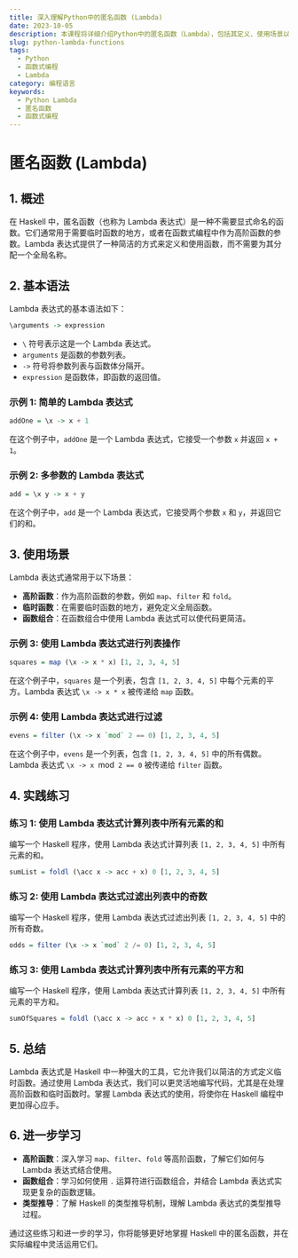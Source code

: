 ```yaml
---
title: 深入理解Python中的匿名函数 (Lambda)
date: 2023-10-05
description: 本课程将详细介绍Python中的匿名函数（Lambda），包括其定义、使用场景以及与普通函数的区别。通过实例演示，帮助你掌握Lambda函数的高效应用。
slug: python-lambda-functions
tags:
  - Python
  - 函数式编程
  - Lambda
category: 编程语言
keywords:
  - Python Lambda
  - 匿名函数
  - 函数式编程
---
```


# 匿名函数 (Lambda)

## 1. 概述

在 Haskell 中，匿名函数（也称为 Lambda 表达式）是一种不需要显式命名的函数。它们通常用于需要临时函数的地方，或者在函数式编程中作为高阶函数的参数。Lambda 表达式提供了一种简洁的方式来定义和使用函数，而不需要为其分配一个全局名称。

## 2. 基本语法

Lambda 表达式的基本语法如下：

```haskell
\arguments -> expression
```

- `\` 符号表示这是一个 Lambda 表达式。
- `arguments` 是函数的参数列表。
- `->` 符号将参数列表与函数体分隔开。
- `expression` 是函数体，即函数的返回值。

### 示例 1: 简单的 Lambda 表达式

```haskell
addOne = \x -> x + 1
```

在这个例子中，`addOne` 是一个 Lambda 表达式，它接受一个参数 `x` 并返回 `x + 1`。

### 示例 2: 多参数的 Lambda 表达式

```haskell
add = \x y -> x + y
```

在这个例子中，`add` 是一个 Lambda 表达式，它接受两个参数 `x` 和 `y`，并返回它们的和。

## 3. 使用场景

Lambda 表达式通常用于以下场景：

- **高阶函数**：作为高阶函数的参数，例如 `map`、`filter` 和 `fold`。
- **临时函数**：在需要临时函数的地方，避免定义全局函数。
- **函数组合**：在函数组合中使用 Lambda 表达式可以使代码更简洁。

### 示例 3: 使用 Lambda 表达式进行列表操作

```haskell
squares = map (\x -> x * x) [1, 2, 3, 4, 5]
```

在这个例子中，`squares` 是一个列表，包含 `[1, 2, 3, 4, 5]` 中每个元素的平方。Lambda 表达式 `\x -> x * x` 被传递给 `map` 函数。

### 示例 4: 使用 Lambda 表达式进行过滤

```haskell
evens = filter (\x -> x `mod` 2 == 0) [1, 2, 3, 4, 5]
```

在这个例子中，`evens` 是一个列表，包含 `[1, 2, 3, 4, 5]` 中的所有偶数。Lambda 表达式 `\x -> x `mod` 2 == 0` 被传递给 `filter` 函数。

## 4. 实践练习

### 练习 1: 使用 Lambda 表达式计算列表中所有元素的和

编写一个 Haskell 程序，使用 Lambda 表达式计算列表 `[1, 2, 3, 4, 5]` 中所有元素的和。

```haskell
sumList = foldl (\acc x -> acc + x) 0 [1, 2, 3, 4, 5]
```

### 练习 2: 使用 Lambda 表达式过滤出列表中的奇数

编写一个 Haskell 程序，使用 Lambda 表达式过滤出列表 `[1, 2, 3, 4, 5]` 中的所有奇数。

```haskell
odds = filter (\x -> x `mod` 2 /= 0) [1, 2, 3, 4, 5]
```

### 练习 3: 使用 Lambda 表达式计算列表中所有元素的平方和

编写一个 Haskell 程序，使用 Lambda 表达式计算列表 `[1, 2, 3, 4, 5]` 中所有元素的平方和。

```haskell
sumOfSquares = foldl (\acc x -> acc + x * x) 0 [1, 2, 3, 4, 5]
```

## 5. 总结

Lambda 表达式是 Haskell 中一种强大的工具，它允许我们以简洁的方式定义临时函数。通过使用 Lambda 表达式，我们可以更灵活地编写代码，尤其是在处理高阶函数和临时函数时。掌握 Lambda 表达式的使用，将使你在 Haskell 编程中更加得心应手。

## 6. 进一步学习

- **高阶函数**：深入学习 `map`、`filter`、`fold` 等高阶函数，了解它们如何与 Lambda 表达式结合使用。
- **函数组合**：学习如何使用 `.` 运算符进行函数组合，并结合 Lambda 表达式实现更复杂的函数逻辑。
- **类型推导**：了解 Haskell 的类型推导机制，理解 Lambda 表达式的类型推导过程。

通过这些练习和进一步的学习，你将能够更好地掌握 Haskell 中的匿名函数，并在实际编程中灵活运用它们。
